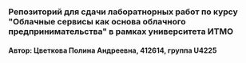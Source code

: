 ### Репозиторий для сдачи лаборатнорных работ по курсу "Облачные сервисы как основа облачного предпринимательства" в рамках университета ИТМО
#### Автор: Цветкова Полина Андреевна, 412614, группа U4225
